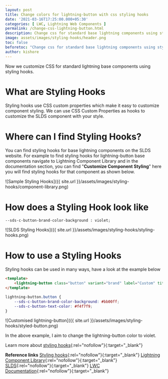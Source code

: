 ```yaml
---
layout: post
title: Change colors for lightning-button with css styling hooks
date: '2021-03-16T17:25:00.000+05:30'
categories: [ LWC, Lightning Web Components ]
permalink: /change-css-lightning-button.html
description: Change css for standard base lightning components using styling hooks
image: assets/images/styling-hooks/header.png
toc: false
beforetoc: "Change css for standard base lightning components using styling hooks"
author: kishore
---
```


Now we customize CSS for standard lightning base components using styling hooks.

# What are Styling Hooks
Styling hooks use CSS custom properties which make it easy to customize component styling. We can use CSS Custom Properties as hooks to customize the SLDS component with your style.

# Where can I find Styling Hooks?
You can find styling hooks for base lightning components on the SLDS website. For example to find styling hooks for lightning-button base components navigate to Lightning Component Library and in the documentation section, you can find "**Customize Component Styling**" here you will find styling hooks for that component as shown below.

![Sample Styling Hooks]({{ site.url }}/assets/images/styling-hooks/component-library.png)

# How does a Styling Hook look like

    --sds-c-button-brand-color-background : violet;

![SLDS Styling Hooks]({{ site.url }}/assets/images/styling-hooks/styling-hooks.png)

# How to use a Styling Hooks
Styling hooks can be used in many ways, have a look at the example below
```html
<template>
	<lightning-button class="button" variant="brand" label="Custom" title="custom"></lightning-button>
</template>
```
```css
lightning-button.button {
	--sds-c-button-brand-color-background: #bb00ff;
    --sds-c-button-text-color: #f4f7f9;
}
```

![Customised lightning-button]({{ site.url }}/assets/images/styling-hooks/styled-button.png)

In the above example, I aim to change the lightning-button color to violet.

Learn more about [styling hooks](https://www.lightningdesignsystem.com/platforms/lightning/styling-hooks/){:rel="nofollow"}{:target="_blank"}


**Reference links**
[Styling hooks](https://www.lightningdesignsystem.com/platforms/lightning/styling-hooks/){:rel="nofollow"}{:target="_blank"}
[Lightning Component Library](https://developer.salesforce.com/docs/component-library/bundle/lightning-button/documentation){:rel="nofollow"}{:target="_blank"}
[SLDS](https://www.lightningdesignsystem.com/components/buttons/#Styling-Hooks-Overview){:rel="nofollow"}{:target="_blank"}
[LWC Documentation](https://developer.salesforce.com/docs/component-library/documentation/en/50.0/lwc/lwc.create_components_css_custom_properties){:rel="nofollow"}{:target="_blank"}